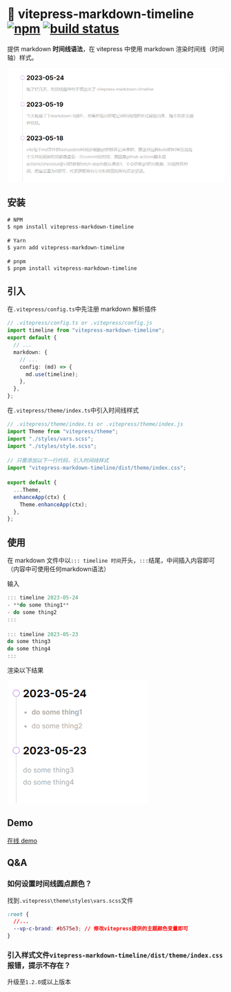 # :rainbow: vitepress-markdown-timeline [![npm](https://img.shields.io/npm/v/vitepress-markdown-timeline.svg)](https://www.npmjs.com/package/vitepress-markdown-timeline) [![build status](https://github.com/vuejs/core/actions/workflows/ci.yml/badge.svg)](https://github.com/HanochMa/vitepress-markdown-timeline/blob/main/.travis.yml)

提供 markdown **时间线语法**，在 vitepress 中使用 markdown 渲染时间线（时间轴）样式。

![image-20230525102713136](https://raw.githubusercontent.com/HanochMa/PictureBed/main/blogs/vitepress-markdown-timeline-example.png)

## 安装

```shell
# NPM
$ npm install vitepress-markdown-timeline

# Yarn
$ yarn add vitepress-markdown-timeline

# pnpm
$ pnpm install vitepress-markdown-timeline
```

## 引入

在`.vitepress/config.ts`中先注册 markdown 解析插件

```ts
// .vitepress/config.ts or .vitepress/config.js
import timeline from "vitepress-markdown-timeline";
export default {
  // ...
  markdown: {
    // ...
    config: (md) => {
      md.use(timeline);
    },
  },
};
```

在`.vitepress/theme/index.ts`中引入时间线样式

```ts
// .vitepress/theme/index.ts or .vitepress/theme/index.js
import Theme from "vitepress/theme";
import "./styles/vars.scss";
import "./styles/style.scss";

// 只需添加以下一行代码，引入时间线样式
import "vitepress-markdown-timeline/dist/theme/index.css";

export default {
  ...Theme,
  enhanceApp(ctx) {
    Theme.enhanceApp(ctx);
  },
};
```

## 使用

在 markdown 文件中以`::: timeline 时间`开头，`:::`结尾，中间插入内容即可（内容中可使用任何markdown语法）

输入

```js
::: timeline 2023-05-24
- **do some thing1**
- do some thing2
:::

::: timeline 2023-05-23
do some thing3
do some thing4
:::
```

渲染以下结果

![image-20230525103438927](https://raw.githubusercontent.com/HanochMa/PictureBed/main/blogs/vitepress-markdown-timeline-example2.png)

## Demo

[在线 demo](https://hanochma.github.io/daily/2023-04)

## Q&A

### 如何设置时间线圆点颜色？

找到`.vitepress\theme\styles\vars.scss`文件

```css
:root {
  //...
  --vp-c-brand: #b575e3; // 修改vitepress提供的主题颜色变量即可
}
```

### 引入样式文件`vitepress-markdown-timeline/dist/theme/index.css`报错，提示不存在？
升级至`1.2.0`或以上版本